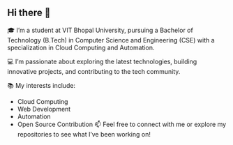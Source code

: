 ## Hi there 👋

🎓 I’m a student at VIT Bhopal University, pursuing a Bachelor of Technology (B.Tech) in Computer Science and Engineering (CSE) with a specialization in Cloud Computing and Automation.

💻 I’m passionate about exploring the latest technologies, building innovative projects, and contributing to the tech community.

📚 My interests include:

* Cloud Computing
* Web Development
* Automation
* Open Source Contribution
📫 Feel free to connect with me or explore my repositories to see what I’ve been working on!
